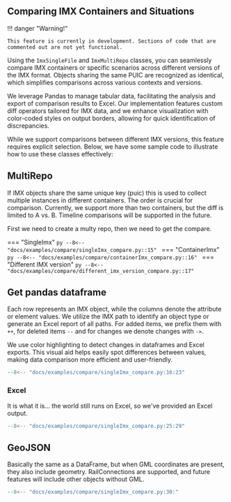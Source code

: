 ## Comparing IMX Containers and Situations



!!! danger "Warning!"  

    This feature is currently in development. Sections of code that are commented out are not yet functional.


Using the `ImxSingleFile` and `ImxMultiRepo` classes, you can seamlessly compare IMX containers or specific scenarios across different versions of the IMX format. Objects sharing the same PUIC are recognized as identical, which simplifies comparisons across various contexts and versions.

We leverage Pandas to manage tabular data, facilitating the analysis and export of comparison results to Excel. Our implementation features custom diff operators tailored for IMX data, and we enhance visualization with color-coded styles on output borders, allowing for quick identification of discrepancies.

While we support comparisons between different IMX versions, this feature requires explicit selection. Below, we have some sample code to illustrate how to use these classes effectively:

## MultiRepo
If IMX objects share the same unique key (puic) this is used to collect multiple instances in different containers. 
The order is crucial for comparison. Currently, we support more than two containers, but the diff is limited to A vs. B. 
Timeline comparisons will be supported in the future.

First we need to create a multy repo, then we need to get the compare.

=== "SingleImx"
    ```py
    --8<-- "docs/examples/compare/singleImx_compare.py::15"
    ```
=== "ContainerImx"
    ```py
    --8<-- "docs/examples/compare/containerImx_compare.py::16"
    ```
=== "Different IMX version"
    ```py
    --8<-- "docs/examples/compare/different_imx_version_compare.py::17"
    ```

## Get pandas dataframe
Each row represents an IMX object, while the columns denote the attribute or element values. 
We utilize the IMX path to identify an object type or generate an Excel report of all paths. 
For added items, we prefix them with `++`, for deleted items `--` and for changes we denote changes with `->`.

We use color highlighting to detect changes in dataframes and Excel exports. 
This visual aid helps easily spot differences between values, making data comparison more efficient and user-friendly.

```py
--8<-- "docs/examples/compare/singleImx_compare.py:16:23"
```

### Excel
It is what it is... the world still runs on Excel, so we've provided an Excel output.
```py
--8<-- "docs/examples/compare/singleImx_compare.py:25:29"
```


## GeoJSON

Basically the same as a DataFrame, but when GML coordinates are present, they also include geometry. 
RailConnections are supported, and future features will include other objects without GML.

```py
--8<-- "docs/examples/compare/singleImx_compare.py:30:"
```

